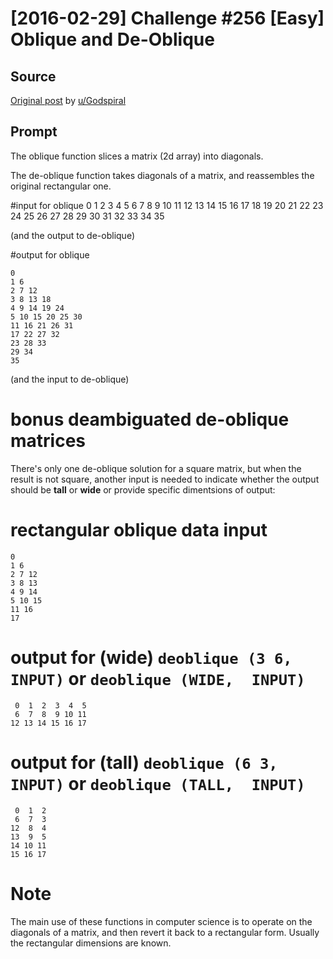 # [2016-02-29] Challenge #256 [Easy] Oblique and De-Oblique

## Source

[Original post](https://old.reddit.com/r/dailyprogrammer/comments/48a4pu/20160229_challenge_256_easy_oblique_and_deoblique/) by [u/Godspiral](https://old.reddit.com/user/Godspiral)

## Prompt

The oblique function slices a matrix (2d array) into diagonals.

The de-oblique function takes diagonals of a matrix, and reassembles the original rectangular one.


#input for oblique
     0  1  2  3  4  5
     6  7  8  9 10 11
    12 13 14 15 16 17
    18 19 20 21 22 23
    24 25 26 27 28 29
    30 31 32 33 34 35

(and the output to de-oblique)


#output for oblique

    0
    1 6
    2 7 12
    3 8 13 18
    4 9 14 19 24
    5 10 15 20 25 30
    11 16 21 26 31
    17 22 27 32
    23 28 33
    29 34
    35

(and the input to de-oblique)

# bonus deambiguated de-oblique matrices

There's only one de-oblique solution for a square matrix, but when the result is not square, another input is needed to indicate whether the output should be **tall** or **wide** or provide specific dimentsions of output:

# rectangular oblique data input
    0
    1 6
    2 7 12
    3 8 13
    4 9 14
    5 10 15
    11 16
    17

# output for (wide) `deoblique (3 6,  INPUT)` or `deoblique (WIDE,  INPUT)`

     0  1  2  3  4  5
     6  7  8  9 10 11
    12 13 14 15 16 17

# output for (tall) `deoblique (6 3,  INPUT)` or `deoblique (TALL,  INPUT)`

     0  1  2
     6  7  3
    12  8  4
    13  9  5
    14 10 11
    15 16 17


# Note

The main use of these functions in computer science is to operate on the diagonals of a matrix, and then revert it back to a rectangular form.  Usually the rectangular dimensions are known.
